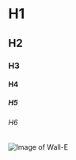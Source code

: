 # H1
## H2
### H3
#### H4
##### H5
###### H6

![Image of Wall-E](https://static.wikia.nocookie.net/pixar/images/d/de/Wall%E2%80%A2e_clipped_rev_1.png/revision/latest?cb=20170807223723)
